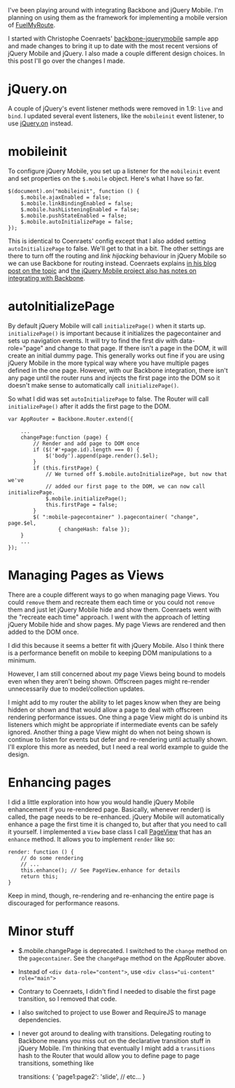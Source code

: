 
<!-- A Backbone-JQuery Mobile skeleton project -->

I've been playing around with integrating Backbone and jQuery Mobile. I'm
planning on using them as the framework for implementing a mobile version of
[FuelMyRoute](http://fuelmyroute.com).

I started with Christophe Coenraets'
[backbone-jquerymobile](https://github.com/ccoenraets/backbone-jquerymobile)
sample app and made changes to bring it up to date with the most recent versions
of jQuery Mobile and jQuery.  I also made a couple different design choices.  In
this post I'll go over the changes I made.

# jQuery.on

A couple of jQuery's event listener methods were removed in 1.9: `live` and
`bind`. I updated several event listeners, like the `mobileinit` event listener,
to use [jQuery.on](http://api.jquery.com/on/) instead.

# mobileinit

To configure jQuery Mobile, you set up a listener for the `mobileinit` event and
set properties on the `$.mobile` object.  Here's what I have so far.

    $(document).on("mobileinit", function () {
        $.mobile.ajaxEnabled = false;
        $.mobile.linkBindingEnabled = false;
        $.mobile.hashListeningEnabled = false;
        $.mobile.pushStateEnabled = false;
        $.mobile.autoInitializePage = false;
    });

This is identical to Coenraets' config except that I also added setting
`autoInitializePage` to false. We'll get to that in a bit.  The other settings
are there to turn off the routing and *link hijacking* behaviour in jQuery
Mobile so we can use Backbone for routing instead. Coenraets explains [in his
blog post on the
topic](http://coenraets.org/blog/2012/03/using-backbone-js-with-jquery-mobile/)
and [the jQuery Mobile project also has notes on integrating with
Backbone](http://demos.jquerymobile.com/1.4.2/backbone-requirejs/).

# autoInitializePage

By default jQuery Mobile will call `initializePage()` when it starts up.
`initializePage()` is important because it initializes the pagecontainer and
sets up navigation events.  It will try to find the first div with
data-role="page" and change to that page. If there isn't a page in the DOM, it
will create an initial dummy page. This generally works out fine if you are
using jQuery Mobile in the more typical way where you have multiple pages
defined in the one page. However, with our Backbone integration, there isn't any
page until the router runs and injects the first page into the DOM so it doesn't
make sense to automatically call `initializePage()`.

So what I did was set `autoInitializePage` to false. The Router will call
`initializePage()` after it adds the first page to the DOM.

    var AppRouter = Backbone.Router.extend({

        ...
        changePage:function (page) {
            // Render and add page to DOM once
            if ($('#'+page.id).length === 0) {
                $('body').append(page.render().$el);
            }
            if (this.firstPage) {
                // We turned off $.mobile.autoInitializePage, but now that we've
                // added our first page to the DOM, we can now call initializePage.
                $.mobile.initializePage();
                this.firstPage = false;
            }
            $( ":mobile-pagecontainer" ).pagecontainer( "change", page.$el,
                    { changeHash: false });
        }
        ...
    });


# Managing Pages as Views

There are a couple different ways to go when managing page Views. You could
`remove` them and recreate them each time or you could not `remove` them and
just let jQuery Mobile hide and show them.  Coenraets went with the "recreate
each time" approach. I went with the approach of letting jQuery Mobile hide and
show pages.  My page Views are rendered and then added to the DOM once.

I did this because it seems a better fit with jQuery Mobile.  Also I think there
is a performance benefit on mobile to keeping DOM manipulations to a minimum.

However, I am still concerned about my page Views being bound to models even
when they aren't being shown.  Offscreen pages might re-render unnecessarily due
to model/collection updates.

I might add to my router the ability to let pages know when they are being
hidden or shown and that would allow a page to deal with offscreen rendering
performance issues. One thing a page View might do is unbind its listeners which
might be appropriate if intermediate events can be safely ignored.  Another
thing a page View might do when not being shown is continue to listen for events
but defer and re-rendering until actually shown.  I'll explore this more as
needed, but I need a real world example to guide the design.

# Enhancing pages

I did a little exploration into how you would handle jQuery Mobile enhancement
if you re-rendered page.  Basically, whenever render() is called, the page needs
to be re-enhanced. jQuery Mobile will automatically enhance a page the first
time it is changed to, but after that you need to call it yourself. I
implemented a `View` base class I call [PageView](https://github.com/machristie/backbone-jquerymobile/blob/master/js/views/PageView.js) that has an `enhance` method.
It allows you to implement `render` like so:

    render: function () {
        // do some rendering
        // ...
        this.enhance(); // See PageView.enhance for details
        return this;
    }

Keep in mind, though, re-rendering and re-enhancing the entire page is
discouraged for performance reasons.


# Minor stuff

* $.mobile.changePage is deprecated. I switched to the `change` method on the
  `pagecontainer`. See the `changePage` method on the AppRouter above.
* Instead of `<div data-role="content">`, use `<div class="ui-content"
  role="main">`
* Contrary to Coenraets, I didn't find I needed to disable the first page
  transition, so I removed that code.
* I also switched to project to use Bower and RequireJS to manage dependencies.
* I never got around to dealing with transitions. Delegating routing to Backbone
  means you miss out on the declarative transition stuff in jQuery Mobile. I'm
  thinking that eventually I might add a `transitions` hash to the Router that
  would allow you to define page to page transitions, something like

    transitions: {
        'page1:page2':  'slide',
        // etc...
    }
